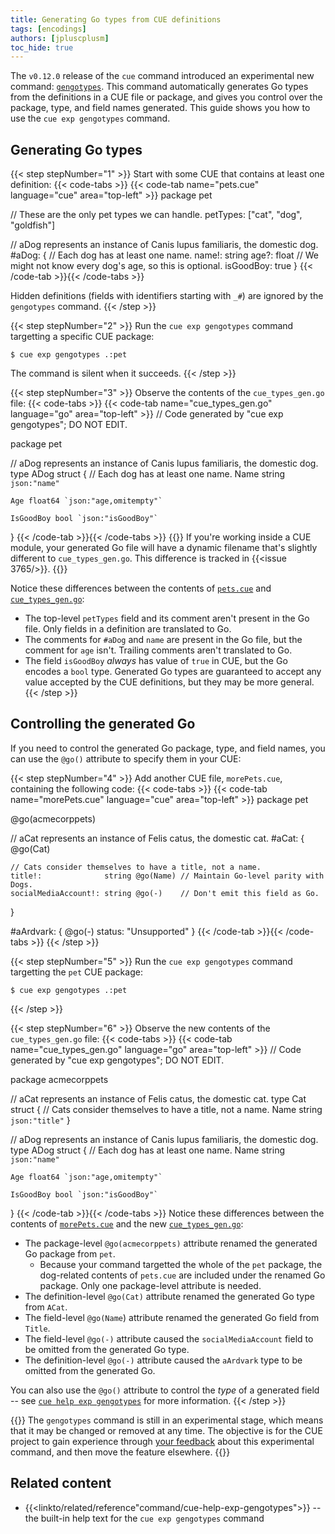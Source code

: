 ```yaml
---
title: Generating Go types from CUE definitions
tags: [encodings]
authors: [jpluscplusm]
toc_hide: true
---
```


The `v0.12.0` release of the `cue` command introduced an experimental new command:
[`gengotypes`]({{<relref"docs/reference/command/cue-help-exp-gengotypes">}}).
This command automatically generates Go types from the definitions in a CUE
file or package, and gives you control over the package, type, and field names
generated. This guide shows you how to use the `cue exp gengotypes` command.

## Generating Go types

{{< step stepNumber="1" >}}
Start with some CUE that contains at least one definition:
{{< code-tabs >}}
{{< code-tab name="pets.cue" language="cue" area="top-left" >}}
package pet

// These are the only pet types we can handle.
petTypes: ["cat", "dog", "goldfish"]

// aDog represents an instance of Canis lupus familiaris, the domestic dog.
#aDog: {
	// Each dog has at least one name.
	name!:     string
	age?:      float // We might not know every dog's age, so this is optional.
	isGoodBoy: true
}
{{< /code-tab >}}{{< /code-tabs >}}

Hidden definitions (fields with identifiers starting with `_#`) are ignored by the `gengotypes` command.
{{< /step >}}

{{< step stepNumber="2" >}}
Run the `cue exp gengotypes` command targetting a specific CUE package:

```text { title="TERMINAL" type="terminal" codeToCopy="Y3VlIGV4cCBnZW5nb3R5cGVzIC46cGV0" }
$ cue exp gengotypes .:pet
```
The command is silent when it succeeds.
{{< /step >}}

{{< step stepNumber="3" >}}
Observe the contents of the `cue_types_gen.go` file:
{{< code-tabs >}}
{{< code-tab name="cue_types_gen.go" language="go" area="top-left" >}}
// Code generated by "cue exp gengotypes"; DO NOT EDIT.

package pet

// aDog represents an instance of Canis lupus familiaris, the domestic dog.
type ADog struct {
	// Each dog has at least one name.
	Name string `json:"name"`

	Age float64 `json:"age,omitempty"`

	IsGoodBoy bool `json:"isGoodBoy"`
}
{{< /code-tab >}}{{< /code-tabs >}}
{{<info>}}
If you're working inside a CUE module, your generated Go file will have a
dynamic filename that's slightly different to `cue_types_gen.go`.
This difference is tracked in {{<issue 3765/>}}.
{{</info>}}

Notice these differences between the contents of
[`pets.cue`](#step-1)
and
[`cue_types_gen.go`](#step-3):

- The top-level `petTypes` field and its comment aren't present in the Go
  file. Only fields in a definition are translated to Go.
- The comments for `#aDog` and `name` are present in the Go file, but the
  comment for `age` isn't. Trailing comments aren't translated to Go.
- The field `isGoodBoy` *always* has value of `true` in CUE, but the Go encodes
  a `bool` type. Generated Go types are guaranteed to accept any value accepted
  by the CUE definitions, but they may be more general.
{{< /step >}}

## Controlling the generated Go

If you need to control the generated Go package, type, and field names, you can
use the `@go()` attribute to specify them in your CUE:

{{< step stepNumber="4" >}}
Add another CUE file, `morePets.cue`, containing the following code:
{{< code-tabs >}}
{{< code-tab name="morePets.cue" language="cue" area="top-left" >}}
package pet

@go(acmecorppets)

// aCat represents an instance of Felis catus, the domestic cat.
#aCat: {
	@go(Cat)

	// Cats consider themselves to have a title, not a name.
	title!:              string @go(Name) // Maintain Go-level parity with Dogs.
	socialMediaAccount!: string @go(-)    // Don't emit this field as Go.
}

#aArdvark: {
	@go(-)
	status: "Unsupported"
}
{{< /code-tab >}}{{< /code-tabs >}}
{{< /step >}}

{{< step stepNumber="5" >}}
Run the `cue exp gengotypes` command targetting the `pet` CUE package:

```text { title="TERMINAL" type="terminal" codeToCopy="Y3VlIGV4cCBnZW5nb3R5cGVzIC46cGV0" }
$ cue exp gengotypes .:pet
```
{{< /step >}}

{{< step stepNumber="6" >}}
Observe the new contents of the `cue_types_gen.go` file:
{{< code-tabs >}}
{{< code-tab name="cue_types_gen.go" language="go" area="top-left" >}}
// Code generated by "cue exp gengotypes"; DO NOT EDIT.

package acmecorppets

// aCat represents an instance of Felis catus, the domestic cat.
type Cat struct {
	// Cats consider themselves to have a title, not a name.
	Name string `json:"title"`
}

// aDog represents an instance of Canis lupus familiaris, the domestic dog.
type ADog struct {
	// Each dog has at least one name.
	Name string `json:"name"`

	Age float64 `json:"age,omitempty"`

	IsGoodBoy bool `json:"isGoodBoy"`
}
{{< /code-tab >}}{{< /code-tabs >}}
Notice these differences between the contents of
[`morePets.cue`](#step-4)
and the new
[`cue_types_gen.go`](#step-6):

- The package-level `@go(acmecorppets)` attribute renamed the generated Go
  package from `pet`.
  - Because your command targetted the whole of the `pet` package, the
    dog-related contents of `pets.cue` are included under the renamed Go
    package. Only one package-level attribute is needed.
- The definition-level `@go(Cat)` attribute renamed the generated Go type from
  `ACat`.
- The field-level `@go(Name`) attribute renamed the generated Go field from
  `Title`.
- The field-level `@go(-)` attribute caused the `socialMediaAccount` field to
  be omitted from the generated Go type.
- The definition-level `@go(-)` attribute caused the `aArdvark` type to be
  omitted from the generated Go.

You can also use the `@go()` attribute to control the *type* of a generated
field -- see
[`cue help exp gengotypes`]({{<relref"docs/reference/command/cue-help-exp-gengotypes">}})
for more information.
{{< /step >}}

{{<warning>}}
The `gengotypes` command is still in an experimental stage, which means that it
may be changed or removed at any time. The objective is for the CUE project to
gain experience through [your feedback]({{<relref"/community">}}) about this
experimental command, and then move the feature elsewhere.
{{</warning>}}

## Related content

- {{<linkto/related/reference"command/cue-help-exp-gengotypes">}} --
  the built-in help text for the `cue exp gengotypes` command

